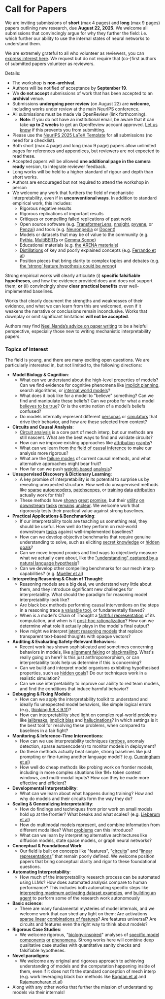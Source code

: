 # Call for Papers
We are inviting submissions of **short** (max 4 pages) and **long** (max 9 pages) papers outlining new research, due **August 22, 2025**. We welcome all submissions that convincingly argue for why they further the field: i.e. which further our ability to use the internal states of neural networks to understand them. 

We are extremely grateful to all who volunteer as reviewers, you can [express interest here](https://www.google.com/url?q=https://docs.google.com/forms/d/e/1FAIpQLSdiw1SJllzoTz_nqzDTzTOGb9DV3W_truQyh-WvYj_QGIi7Mg/viewform?usp%3Ddialog&sa=D&source=editors&ust=1754172399064506&usg=AOvVaw0yxtTWQdFV5Vmm-E19NEtC). We request but do not require that (co-)first authors of submitted papers volunteer as reviewers. 

Details: 
* The workshop is **non-archival**.
* Authors will be notified of acceptance by **September 19**.
* We **do not accept** submissions of work that has been accepted to an **archival** venue.
* Submissions **undergoing peer review** (on August 22) are **welcome**, including works under review at the main NeurIPS conference.
* All submissions must be made via OpenReview (link forthcoming).
  * **Note**: If you do not have an institutional email, be aware that it can take **up to 2 weeks** to get an OpenReview account approved. [Let us know](mailto:neurips2025@mechinterpworkshop.com) if this prevents you from submitting.
* Please use the [NeurIPS 2025 LaTeX Template](https://www.google.com/url?q=https://media.neurips.cc/Conferences/NeurIPS2025/Styles.zip&sa=D&source=editors&ust=1754172399067140&usg=AOvVaw2YdBg99X9JwZ4TF6YBD2EH) for all submissions (no need for a checklist).
* Both short (max 4 page) and long (max 9 page) papers allow unlimited pages for references and appendices, but reviewers are not expected to read these.
* Accepted papers will be allowed **one additional page in the camera ready** version, to integrate reviewer feedback.
* Long works will be held to a higher standard of rigour and depth than short works.
* Authors are encouraged but not required to attend the workshop in person
* We welcome any work that furthers the field of mechanistic interpretability, even if in **unconventional ways**. In addition to standard empirical work, this includes:
  * Rigorous negative results
  * Rigorous replications of important results
  * Critiques or compelling failed replications of past work
  * Open source software (e.g. [TransformerLens](https://www.google.com/url?q=https://github.com/neelnanda-io/TransformerLens&sa=D&source=editors&ust=1754172399069304&usg=AOvVaw3qHG_SiUJhbFvfix94dhQY), [nnsight](https://www.google.com/url?q=https://github.com/ndif-team/nnsight&sa=D&source=editors&ust=1754172399069446&usg=AOvVaw0ZJj4miVz9AbMFrSPqnkqP), [pyvene](https://www.google.com/url?q=https://github.com/stanfordnlp/pyvene/tree/main/pyvene/models/mlp&sa=D&source=editors&ust=1754172399069609&usg=AOvVaw3NVipjrSr8RPfYuHJOTaOI), or [Penzai](https://www.google.com/url?q=https://github.com/google-deepmind/penzai&sa=D&source=editors&ust=1754172399069774&usg=AOvVaw0qudo-34gm3Aps_nG5rSrU)) and tools (e.g. [Neuronpedia](https://www.google.com/url?q=http://neuronpedia.org&sa=D&source=editors&ust=1754172399069942&usg=AOvVaw1J1MJ4AT99saUJ8vfSHIfi) or [Docent](https://www.google.com/url?q=https://transluce.org/introducing-docent&sa=D&source=editors&ust=1754172399070116&usg=AOvVaw0EQJx07cTXrAPdhQXyY67v))
  * Models or datasets that may be of value to the community (e.g. [Pythia](https://www.google.com/url?q=https://arxiv.org/abs/2304.01373&sa=D&source=editors&ust=1754172399070416&usg=AOvVaw1hPZLb5KeJSZg5fGGSGE7Z), [MultiBERTs](https://www.google.com/url?q=https://arxiv.org/abs/2106.16163&sa=D&source=editors&ust=1754172399070561&usg=AOvVaw3jC9eAsho27o3qSOPboVGu) or [Gemma Scope](https://www.google.com/url?q=https://arxiv.org/abs/2408.05147&sa=D&source=editors&ust=1754172399070715&usg=AOvVaw1NmEAXwwIdE1gAqd3uOa8A))
  * Educational materials (e.g. [the ARENA materials](https://www.google.com/url?q=https://arena3-chapter1-transformer-interp.streamlit.app/&sa=D&source=editors&ust=1754172399072400&usg=AOvVaw1_LbCBQMbznzdkTrByKRi1))
  * [Distillations](https://www.google.com/url?q=https://distill.pub/2017/research-debt/&sa=D&source=editors&ust=1754172399072629&usg=AOvVaw3S9H_wtSjug8-opeEu0h_C) of key and poorly explained concepts (e.g. [Ferrando et al](https://www.google.com/url?q=https://arxiv.org/abs/2405.00208&sa=D&source=editors&ust=1754172399072903&usg=AOvVaw1EpoahSBVqY7UzTVq8zYU4))
  * Position pieces that bring clarity to complex topics and debates (e.g. [the ‘strong’ feature hypothesis could be wrong](https://www.google.com/url?q=https://www.alignmentforum.org/posts/tojtPCCRpKLSHBdpn/the-strong-feature-hypothesis-could-be-wrong&sa=D&source=editors&ust=1754172399073400&usg=AOvVaw0z4MvyfpYbA9TphAcP5liY))

Strong empirical works will clearly articulate (i) **specific falsifiable hypotheses**, and how the evidence provided does and does not support them; **or** (ii) convincingly show **clear practical benefits** over well-implemented baselines. 

Works that clearly document the strengths and weaknesses of their evidence, and what we can learn from this are welcomed, even if it weakens the narrative or conclusions remain inconclusive. Works that downplay or omit significant limitations **will not be accepted**. 

Authors may find [Neel Nanda’s advice on paper writing](https://www.google.com/url?q=https://www.alignmentforum.org/posts/eJGptPbbFPZGLpjsp/highly-opinionated-advice-on-how-to-write-ml-papers&sa=D&source=editors&ust=1754172399075263&usg=AOvVaw1ip4fqEz9C33SQEVHt3h10) to be a helpful perspective, especially those new to writing mechanistic interpretability papers. 
### Topics of Interest
The field is young, and there are many exciting open questions. We are particularly interested in, but not limited to, the following directions: 
* **Model Biology & Cognition**:
  * What can we understand about the high-level properties of models? Can we find evidence for cognitive phenomena like [implicit planning](https://www.google.com/url?q=https://transformer-circuits.pub/2025/attribution-graphs/biology.html%23dives-poems&sa=D&source=editors&ust=1754172399076565&usg=AOvVaw2Hf_9FYtHTceonaGo53EZX), search algorithms, or [internal world models](https://www.google.com/url?q=https://arxiv.org/abs/2210.13382&sa=D&source=editors&ust=1754172399076778&usg=AOvVaw2bn7izdZN2jqGxk0zUuggE)?
  * What does it look like for a model to "believe" something? Can we find and manipulate these beliefs? Can we probe for what a model [believes to be true](https://www.google.com/url?q=https://arxiv.org/abs/2310.06824&sa=D&source=editors&ust=1754172399077248&usg=AOvVaw17JQe5mZlrTGO6HfsDwc6q)? Or is the entire notion of a model’s beliefs confused?
  * Do models internally represent different [personas](https://www.google.com/url?q=https://arxiv.org/abs/2406.12094&sa=D&source=editors&ust=1754172399077640&usg=AOvVaw2Crsvm0qJgzdlc3lx_cCMu) or [simulators](https://www.google.com/url?q=https://www.nature.com/articles/s41586-023-06647-8&sa=D&source=editors&ust=1754172399077808&usg=AOvVaw1U46bu1gQYAmnGZgBm7I82) that drive their behavior, and how are these selected from context?
* **Circuits and Causal Analysis**:
  * [Circuit analysis](https://www.google.com/url?q=https://distill.pub/2020/circuits/zoom-in/&sa=D&source=editors&ust=1754172399078305&usg=AOvVaw1I2AsVhdwgO-p-JhW4cmXw) is a core part of mech interp, but our methods are still nascent. What are the best ways to find and validate circuits?
  * How can we improve existing approaches like [attribution](https://www.google.com/url?q=https://arxiv.org/abs/2406.11944&sa=D&source=editors&ust=1754172399078812&usg=AOvVaw0h_pGJ_51iMcJL49dkOEeC) [graphs](https://www.google.com/url?q=https://transformer-circuits.pub/2025/attribution-graphs/methods.html&sa=D&source=editors&ust=1754172399078981&usg=AOvVaw34GOQzK7IoWOBpLmiLIiCk)?
  * What can we learn from [the field of causal inference](https://www.google.com/url?q=https://arxiv.org/abs/2407.04690&sa=D&source=editors&ust=1754172399079274&usg=AOvVaw14SGsKwAy6xsOh-RwvV0cr) to make our analysis more rigorous?
  * What are the [failure modes](https://www.google.com/url?q=https://arxiv.org/abs/2307.15771&sa=D&source=editors&ust=1754172399079559&usg=AOvVaw2RFzBK6H8U-q7ysh1k9EgX) of current causal methods, and what alternative approaches might bear fruit?
  * How far can we push [weight-based](https://www.google.com/url?q=https://arxiv.org/abs/2301.05217&sa=D&source=editors&ust=1754172399079921&usg=AOvVaw20ImJkE5iROgxiC7gVySLf) [analysis](https://www.google.com/url?q=https://arxiv.org/abs/2410.08417&sa=D&source=editors&ust=1754172399080047&usg=AOvVaw1yldripZOrRz_x4p9yyXIF)?
* **Unsupervised Discovery & Dictionary Learning**:
  * A key promise of interpretability is its potential to surprise us by revealing unexpected structure. How well do unsupervised methods like [sparse](https://www.google.com/url?q=https://arxiv.org/abs/2103.15949&sa=D&source=editors&ust=1754172399080678&usg=AOvVaw2vrf7OEGEOut9_pPOiMYMh) [autoencoders](https://www.google.com/url?q=https://transformer-circuits.pub/2023/monosemantic-features&sa=D&source=editors&ust=1754172399080848&usg=AOvVaw11aKdUthO62Fo4Liu39bTV), [patch](https://www.google.com/url?q=https://arxiv.org/abs/2401.06102&sa=D&source=editors&ust=1754172399080973&usg=AOvVaw3R-nm0jGtxdZDv51S_oszo)[scopes](https://www.google.com/url?q=https://arxiv.org/abs/2403.10949v2&sa=D&source=editors&ust=1754172399081072&usg=AOvVaw0LoTOD07gBxxD6_QvLwku-), or [training](https://www.google.com/url?q=https://proceedings.mlr.press/v70/koh17a?ref%3Dhttps://githubhelp.com&sa=D&source=editors&ust=1754172399081243&usg=AOvVaw15PNKSrghP91tnYTvUcpo5) [data](https://www.google.com/url?q=https://arxiv.org/abs/2308.03296&sa=D&source=editors&ust=1754172399081370&usg=AOvVaw0qUfR_8dKSPbh3PiE_SEoo) [attribution](https://www.google.com/url?q=https://arxiv.org/abs/2205.11482&sa=D&source=editors&ust=1754172399081504&usg=AOvVaw3ncPi_AnUHX50hZMU78yxV) actually work for this?
  * These methods have [shown](https://www.google.com/url?q=https://transformer-circuits.pub/2024/scaling-monosemanticity/index.html&sa=D&source=editors&ust=1754172399081807&usg=AOvVaw2CVGgxNZ6-fXBD7Z82oSEH) [great](https://www.google.com/url?q=https://transformer-circuits.pub/2025/attribution-graphs/biology.html&sa=D&source=editors&ust=1754172399081969&usg=AOvVaw3MwTnblB_2O0PEpWlJWl4F) [promise](https://www.google.com/url?q=https://arxiv.org/abs/2503.10965&sa=D&source=editors&ust=1754172399082099&usg=AOvVaw2zBN5_DCX-DDKbKcXtTuPp), but their [utility](https://www.google.com/url?q=https://arxiv.org/abs/2502.16681&sa=D&source=editors&ust=1754172399082242&usg=AOvVaw3kkPl2p9A461soFgdMPswR) [on](https://www.google.com/url?q=https://www.tilderesearch.com/blog/sieve&sa=D&source=editors&ust=1754172399082367&usg=AOvVaw2DSPMgCySm2MHbtB3cQp6u) [downstream](https://www.google.com/url?q=https://arxiv.org/abs/2501.17148&sa=D&source=editors&ust=1754172399082492&usg=AOvVaw3AQQy-xpjGGwaTNaSQWYQi) [tasks](https://www.google.com/url?q=https://transformer-circuits.pub/2024/features-as-classifiers/index.html&sa=D&source=editors&ust=1754172399082660&usg=AOvVaw1bMGReHZ_PHjKkmITzgFmb) [remains](https://www.google.com/url?q=https://arxiv.org/abs/2502.04382&sa=D&source=editors&ust=1754172399082806&usg=AOvVaw0_nICuEXZnmujyPOEXbueK) [unclear](https://www.google.com/url?q=https://www.alignmentforum.org/posts/4uXCAJNuPKtKBsi28/negative-results-for-saes-on-downstream-tasks&sa=D&source=editors&ust=1754172399082994&usg=AOvVaw3Xl4dIROStp4xMi5hM_lra). We welcome work that rigorously tests their practical value against strong baselines.
* **Practical Applications & Benchmarking**:
  * If our interpretability tools are teaching us something real, they should be useful. How well do they perform on real-world downstream [tasks](https://www.google.com/url?q=https://www.lesswrong.com/posts/wGRnzCFcowRCrpX4Y/downstream-applications-as-validation-of-interpretability&sa=D&source=editors&ust=1754172399083848&usg=AOvVaw2sDSlduhK1VsAocwQgWW1l) against well-implemented baselines?
  * How can we develop objective benchmarks that require genuine understanding to solve, such as eliciting [secret knowledge](https://www.google.com/url?q=https://arxiv.org/abs/2505.14352&sa=D&source=editors&ust=1754172399084347&usg=AOvVaw1C6rBUCdwdEf5IrqZhG4-r) or [hidden goals](https://www.google.com/url?q=https://arxiv.org/abs/2503.10965&sa=D&source=editors&ust=1754172399084509&usg=AOvVaw0u9AXixL8J5BFGu2dFmiYi)?
  * Can we move beyond proxies and find ways to objectively measure what we actually care about, like the ["understanding" captured by a natural language hypothesis](https://www.google.com/url?q=https://arxiv.org/abs/2502.04382&sa=D&source=editors&ust=1754172399084991&usg=AOvVaw1KK0GQ4N6exP70B5xCfpJZ)?
  * Can we develop other compelling benchmarks for our mech interp capabilities? (e.g. [Mueller et al](https://www.google.com/url?q=https://arxiv.org/abs/2504.13151&sa=D&source=editors&ust=1754172399085384&usg=AOvVaw0NDD_1r_LV5FgRBCKP_owr))
* **Interpreting Reasoning & Chain of Thought**:
  * Reasoning models are a big deal, we understand very little about them, and they introduce significant new challenges for interpretability. What should the paradigm for reasoning model interpretability look like?
  * Are black box methods performing causal interventions on the steps in a reasoning trace [a valuable tool](https://www.google.com/url?q=https://arxiv.org/abs/2506.19143&sa=D&source=editors&ust=1754172399086441&usg=AOvVaw07wCnNKSFrIux0eX41uOcO), or fundamentally flawed?
  * When is a model's Chain of Thought a [faithful representation](https://www.google.com/url?q=https://arxiv.org/abs/2305.04388&sa=D&source=editors&ust=1754172399086799&usg=AOvVaw3DDh3_gI9zMZURKTIzlbfL) of its computation, and when is it [post-hoc rationalization](https://www.google.com/url?q=https://arxiv.org/abs/2503.08679&sa=D&source=editors&ust=1754172399087042&usg=AOvVaw0ITxHUWyNwyBvQADm-jVbT)? How can we determine what role it actually plays in the model's final output?
  * How might we interpret [latent reasoning models](https://www.google.com/url?q=https://arxiv.org/abs/2412.06769&sa=D&source=editors&ust=1754172399087472&usg=AOvVaw2NMxUykou-o1DYfP2z7uje) that replace transparent text-based thoughts with opaque vectors?
* **Auditing & Evaluating Safety-Relevant Behaviors**:
  * Recent work has shown sophisticated and sometimes concerning behaviors in models, like [alignment faking](https://www.google.com/url?q=https://arxiv.org/abs/2412.14093&sa=D&source=editors&ust=1754172399088259&usg=AOvVaw0qeHTWnl2-em6pbc9SUKff) or [blackmailing](https://www.google.com/url?q=https://www.anthropic.com/research/agentic-misalignment&sa=D&source=editors&ust=1754172399088448&usg=AOvVaw01w_3qITomR9dDW0nGVVfw). What's really going on here? Is this just anthropomorphism, or can interpretability tools help us determine if this is concerning?
  * Can we build and interpret model organisms exhibiting hypothesised properties, such as [hidden goals](https://www.google.com/url?q=https://arxiv.org/abs/2503.10965&sa=D&source=editors&ust=1754172399089069&usg=AOvVaw1HgsQ5iaChx_KQeJZaYjWP)? Do our techniques work in a realistic simulation?
  * Can we use interpretability to improve our ability to red team models, and find the conditions that induce harmful behavior?
* **Debugging & Fixing Models**:
  * How can we apply the interpretability toolkit to understand and ideally fix unexpected model behaviors, like simple logical errors (e.g., [thinking 9.8 < 9.11](https://www.google.com/url?q=https://transluce.org/observability-interface&sa=D&source=editors&ust=1754172399090091&usg=AOvVaw2osnhDgwZtEGCFBN3efhFy))?
  * How can interpretability shed light on complex real-world problems like [jailbreaks](https://www.google.com/url?q=https://transformer-circuits.pub/2025/attribution-graphs/biology.html%23dives-jailbreak&sa=D&source=editors&ust=1754172399090470&usg=AOvVaw1HDsufD0UMvk8v5uCn3wNi), [implicit bias](https://www.google.com/url?q=https://arxiv.org/abs/2506.10922&sa=D&source=editors&ust=1754172399090621&usg=AOvVaw3afMDbs7e5DjsSAY1Hnz5i) and [hallucinations](https://www.google.com/url?q=https://arxiv.org/abs/2411.14257&sa=D&source=editors&ust=1754172399090768&usg=AOvVaw1cy-PG-ZiRB1ppNiN_L2tS)? In which settings is it the best tool for resolving these problems, when compared to baselines in a fair fight?
* **Monitoring & Inference-Time Interventions**:
  * How can we use interpretability techniques ([probes](https://www.google.com/url?q=https://arxiv.org/abs/2102.12452&sa=D&source=editors&ust=1754172399091447&usg=AOvVaw2gVI8XtnzyoC2fAOMXS2GH), anomaly detection, sparse autoencoders) to monitor models in deployment?
  * Do these methods actually beat simple, strong baselines like just prompting or fine-tuning another language model? (e.g. [Cunningham et al](https://www.google.com/url?q=https://alignment.anthropic.com/2025/cheap-monitors/&sa=D&source=editors&ust=1754172399091985&usg=AOvVaw0Rpzd4jS2xYqKI7Z_v6a8X))
  * How well do cheap methods like probing work on frontier models, including in more complex situations like 1M+ token context windows, and multi-modal inputs? How can they be made more effective and efficient?
* **Developmental Interpretability**:
  * What can we learn about what happens during training? How and why do models and their circuits form the way they do?
* **Scaling & Generalizing Interpretability**:
  * How do findings and techniques from prior work on small models hold up at the frontier? What breaks and what scales? (e.g. [Lieberum et al](https://www.google.com/url?q=https://arxiv.org/abs/2307.09458&sa=D&source=editors&ust=1754172399093472&usg=AOvVaw1eODlcxRJwwmWHzmIxuEiv))
  * How do multimodal models represent, and combine information from different modalities? What [problems](https://www.google.com/url?q=https://openreview.net/pdf?id%3DVUhRdZp8ke&sa=D&source=editors&ust=1754172399093852&usg=AOvVaw18Jto1aso-SdISzrxdo173) can this introduce?
  * What can we learn by interpreting alternative architectures like diffusion models, state space models, or graph neural networks?
* **Conceptual & Foundational Work**:
  * Our field is built on concepts like "features", "[circuits](https://www.google.com/url?q=https://distill.pub/2020/circuits/zoom-in/&sa=D&source=editors&ust=1754172399094638&usg=AOvVaw3Xwhj3dG9nKDlrWe7bxGqu)" and “[linear representations](https://www.google.com/url?q=https://transformer-circuits.pub/2024/july-update/index.html%23linear-representations&sa=D&source=editors&ust=1754172399094849&usg=AOvVaw3_P_QbEjI2Kimn2xQXVEB8)” that remain poorly defined. We welcome position papers that bring conceptual clarity and rigor to these foundational questions.
* **Automating Interpretability**:
  * How much of the interpretability research process can be automated using LLMs? How does automated analysis compare to human performance? This includes both automating specific steps like [interpreting maximum activating dataset examples](https://www.google.com/url?q=https://openaipublic.blob.core.windows.net/neuron-explainer/paper/index.html&sa=D&source=editors&ust=1754172399095848&usg=AOvVaw0xvPOc_8hG7yspEwHUiwp3), and [building an agent](https://www.google.com/url?q=https://arxiv.org/abs/2404.14394&sa=D&source=editors&ust=1754172399096005&usg=AOvVaw0djF9wHJnwlK4Y2BUDrtOE) to perform some of the research work autonomously
* **Basic science**:
  * There are many fundamental mysteries of model internals, and we welcome work that can shed any light on them: Are activations [sparse linear](https://www.google.com/url?q=https://arxiv.org/abs/1601.03764&sa=D&source=editors&ust=1754172399096688&usg=AOvVaw3V_sRgkHUqIqSnkilWwu3X) [combinations of features](https://www.google.com/url?q=https://transformer-circuits.pub/2022/toy_model/index.html&sa=D&source=editors&ust=1754172399096886&usg=AOvVaw3sJrTHx8ktb1mnH8F9lWVm)? Are features universal? Are circuits and features even the right way to think about models?
* **Rigorous Case Studies**:
  * We welcome rigorous, "[biology-inspired](https://www.google.com/url?q=https://distill.pub/2020/circuits/curve-circuits/&sa=D&source=editors&ust=1754172399097536&usg=AOvVaw3CDHGKhFAYw0NpmUdDNT_0)" analyses of [specific model](https://www.google.com/url?q=https://arxiv.org/abs/2310.04625&sa=D&source=editors&ust=1754172399097725&usg=AOvVaw0P2VGGJnM7rC8VLet9pcnX) [components](https://www.google.com/url?q=https://transformer-circuits.pub/2024/scaling-monosemanticity/index.html&sa=D&source=editors&ust=1754172399097901&usg=AOvVaw2TDSRSQpG4H3aRuLg1By-w) [or](https://www.google.com/url?q=https://arxiv.org/abs/2305.01610&sa=D&source=editors&ust=1754172399098027&usg=AOvVaw23owFi7k4OmGaM_ByVxW6S) [phenomena](https://www.google.com/url?q=https://arxiv.org/abs/2306.09346&sa=D&source=editors&ust=1754172399098166&usg=AOvVaw1xuBnmQ8dVXYYrexSfnhCT). Strong works here will combine deep qualitative case studies with quantitative sanity checks and falsifiable hypotheses.
* **Novel paradigms**:
  * We welcome any original and rigorous approach to achieving understanding of models and the computation happening inside of them, even if it does not fit the standard conception of mech interp (e.g. work leveraging black box methods like [Bogdan et al](https://www.google.com/url?q=https://arxiv.org/abs/2506.19143&sa=D&source=editors&ust=1754172399099134&usg=AOvVaw1R7-FloCBsN5ggzMyWYF87) and [Rajamanoharan et al](https://www.google.com/url?q=https://www.alignmentforum.org/posts/wnzkjSmrgWZaBa2aC/self-preservation-or-instruction-ambiguity-examining-the&sa=D&source=editors&ust=1754172399099402&usg=AOvVaw1vZzcL_nXY-7e9ZNteICjU))
* Along with any other works that further the mission of understanding models via their internals!